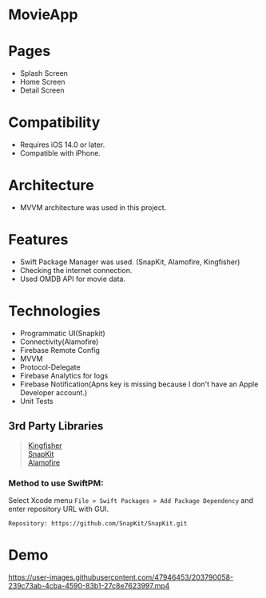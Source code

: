 # MovieApp

# Pages
- Splash Screen
- Home Screen
- Detail Screen

# Compatibility
- Requires iOS 14.0 or later. 
- Compatible with iPhone.

# Architecture
- MVVM architecture was used in this project.

# Features
- Swift Package Manager was used. (SnapKit, Alamofire, Kingfisher)
- Checking the internet connection.
- Used OMDB API for movie data.

# Technologies
- Programmatic UI(Snapkit)
- Connectivity(Alamofire)
- Firebase Remote Config
- MVVM
- Protocol-Delegate
- Firebase Analytics for logs
- Firebase Notification(Apns key is missing because I don't have an Apple Developer account.)
- Unit Tests

## 3rd Party Libraries
> <a href="https://github.com/onevcat/Kingfisher">Kingfisher</a>\
> <a href="https://github.com/SnapKit/SnapKit">SnapKit</a>\
> <a href="https://github.com/Alamofire/Alamofire">Alamofire</a>

### Method to use SwiftPM:
Select Xcode menu `File > Swift Packages > Add Package Dependency` and enter repository URL with GUI.  
```
Repository: https://github.com/SnapKit/SnapKit.git
```
# Demo

https://user-images.githubusercontent.com/47946453/203790058-239c73ab-4cba-4590-83b1-27c8e7623997.mp4





